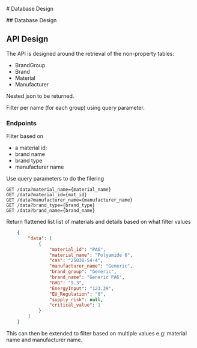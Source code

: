 # Database Design

## Database Design

## API Design

The API is designed around the retrieval of the non-property tables:
* BrandGroup
* Brand
* Material
* Manufacturer

Nested json to be returned. 

Filter per name (for each group) using query parameter.

### Endpoints

Filter based on
* a material id:
* brand name
* brand type
* manufacturer name

Use query parameters to do the filering
```
GET /data?material_name={material_name}
GET /data?material_id={mat_id}
GET /data?manufacturer_name={manufacturer_name}
GET /data?brand_type={brand_type}
GET /data?brand_name={brand_name}
```

Return flattened list list of materials and details based on what filter values
```json
    {
        "data": [
            {
                "material_id": "PA6",
                "material_name": "Polyamide 6",
                "cas": "25038-54-4",
                "manufacturer_name": "Generic",
                "brand_group": "Generic",
                "brand_name": "Generic PA6",
                "GHG": "9.3",
                "EnergyInput": "123.39",
                "EU_Regulation": "0",
                "supply_risk": null,
                "critical_value": 1
            }
        ]
    }
```

This can then be extended to filter based on multiple values e.g: material name and manufacturer name.